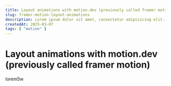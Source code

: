 ```yaml
---
title: Layout animations with motion.dev (previously called framer motion)
slug: framer-motion-layout-animations
description: Lorem ipsum dolor sit amet, consectetur adipisicing elit. Laudantium, nemo?
createdAt: 2025-03-07
tags: [ "motion" ]
---
```


# Layout animations with motion.dev (previously called framer motion)

lorem5w